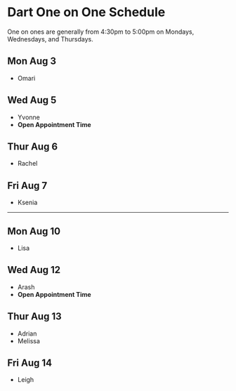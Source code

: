 # Dart One on One Schedule

One on ones are generally from 4:30pm to 5:00pm on Mondays, Wednesdays, and Thursdays.

## Mon Aug 3

- Omari

## Wed Aug 5

- Yvonne
- **Open Appointment Time**

## Thur Aug 6

- Rachel

## Fri Aug 7

- Ksenia

-----

## Mon Aug 10

- Lisa

## Wed Aug 12

- Arash
- **Open Appointment Time**

## Thur Aug 13

- Adrian
- Melissa

## Fri Aug 14

- Leigh

